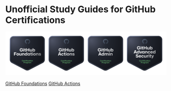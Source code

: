# Unofficial Study Guides for GitHub Certifications

![GitHub Certifications](./img/certification_badges.png)

[GitHub Foundations](./GitHub_Foundations/README.md)
[GitHub Actions](./GitHub_Actions/README.md)



